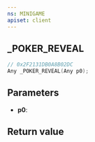```yaml
---
ns: MINIGAME
apiset: client
---
```

## _POKER_REVEAL

```c
// 0x2F2131DB0A8B02DC
Any _POKER_REVEAL(Any p0);
```


## Parameters
* **p0**:

## Return value

